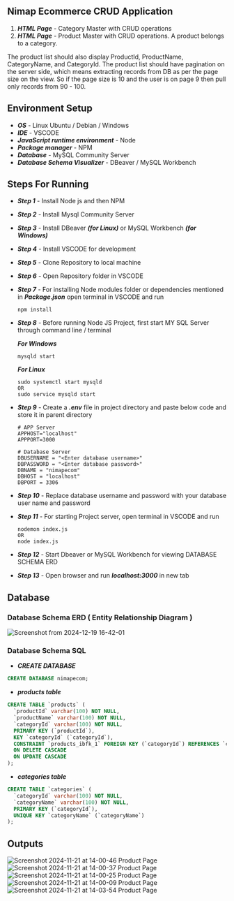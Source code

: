 ## Nimap Ecommerce CRUD Application
1. ***HTML Page*** - Category Master with CRUD operations
2. ***HTML Page*** - Product Master with CRUD operations. A product belongs to a category.

The product list should also display ProductId, ProductName, CategoryName, and CategoryId.
The product list should have pagination on the server side, which means extracting records from DB as per the page size on the view.
So if the page size is 10 and the user is on page 9 then pull only records from 90 - 100.

## Environment Setup
- ***OS*** - Linux Ubuntu / Debian / Windows
- ***IDE*** - VSCODE
- ***JavaScript runtime environment*** - Node
- ***Package manager*** - NPM
- ***Database*** - MySQL Community Server
- ***Database Schema Visualizer*** - DBeaver / MySQL Workbench

## Steps For Running
- ***Step 1*** - Install Node js and then NPM
- ***Step 2*** - Install Mysql Community Server
- ***Step 3*** - Install DBeaver ***(for Linux)*** or MySQL Workbench ***(for Windows)***
- ***Step 4*** - Install VSCODE for development
- ***Step 5*** - Clone Repository to local machine
- ***Step 6*** - Open Repository folder in VSCODE
- ***Step 7*** - For installing Node modules folder or dependencies mentioned  in ***Package.json*** open terminal in VSCODE and run
  ```
  npm install
  ```
- ***Step 8*** - Before running Node JS Project, first start MY SQL Server through command line / terminal

  ***For Windows***
  ```
  mysqld start
  ```

  ***For Linux***
  ```
  sudo systemctl start mysqld
  OR
  sudo service mysqld start
  ```
- ***Step 9*** - Create a ***.env*** file in project directory and paste below code and store it in parent directory
    ```
    # APP Server
    APPHOST="localhost"
    APPPORT=3000
    
    # Database Server
    DBUSERNAME = "<Enter database username>"
    DBPASSWORD = "<Enter database password>"
    DBNAME = "nimapecom"
    DBHOST = "localhost"
    DBPORT = 3306
  
    ```
- ***Step 10*** - Replace database username and password with your database user name and password
- ***Step 11*** - For starting Project server, open terminal in VSCODE and run 
  ```
  nodemon index.js
  OR
  node index.js
  ```
- ***Step 12*** - Start Dbeaver or MySQL Workbench for viewing DATABASE SCHEMA ERD
- ***Step 13*** - Open browser and run ***localhost:3000*** in new tab

## Database
### Database Schema ERD ( Entity Relationship Diagram )
![Screenshot from 2024-12-19 16-42-01](https://github.com/user-attachments/assets/85628c6b-058c-41fe-a1ce-7711c8c5626f)

### Database Schema SQL
- ***CREATE DATABASE***
```sql
CREATE DATABASE nimapecom;
```

- ***products table***
```sql
CREATE TABLE `products` (
  `productId` varchar(100) NOT NULL,
  `productName` varchar(100) NOT NULL,
  `categoryId` varchar(100) NOT NULL,
  PRIMARY KEY (`productId`),
  KEY `categoryId` (`categoryId`),
  CONSTRAINT `products_ibfk_1` FOREIGN KEY (`categoryId`) REFERENCES `categories` (`categoryId`)
  ON DELETE CASCADE
  ON UPDATE CASCADE
);
```

- ***categories table***
```sql
CREATE TABLE `categories` (
  `categoryId` varchar(100) NOT NULL,
  `categoryName` varchar(100) NOT NULL,
  PRIMARY KEY (`categoryId`),
  UNIQUE KEY `categoryName` (`categoryName`)
);
```

## Outputs
![Screenshot 2024-11-21 at 14-00-46 Product Page](https://github.com/user-attachments/assets/667b6f49-8715-4651-86b4-c47415c7c1c5)
![Screenshot 2024-11-21 at 14-00-37 Product Page](https://github.com/user-attachments/assets/7e5fea51-e757-4b8a-977e-3af746c566d6)
![Screenshot 2024-11-21 at 14-00-25 Product Page](https://github.com/user-attachments/assets/83d7c06b-742c-4047-89c7-ff439f5b72f8)
![Screenshot 2024-11-21 at 14-00-09 Product Page](https://github.com/user-attachments/assets/7c34b8d2-c67a-401a-837d-3c4554f7008c)
![Screenshot 2024-11-21 at 14-03-54 Product Page](https://github.com/user-attachments/assets/648b960d-b96e-448e-9ca6-9f9f29301edd)

